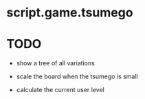# script.game.tsumego


# TODO
* show a tree of all variations

* scale the board when the tsumego is small

* calculate the current user level

